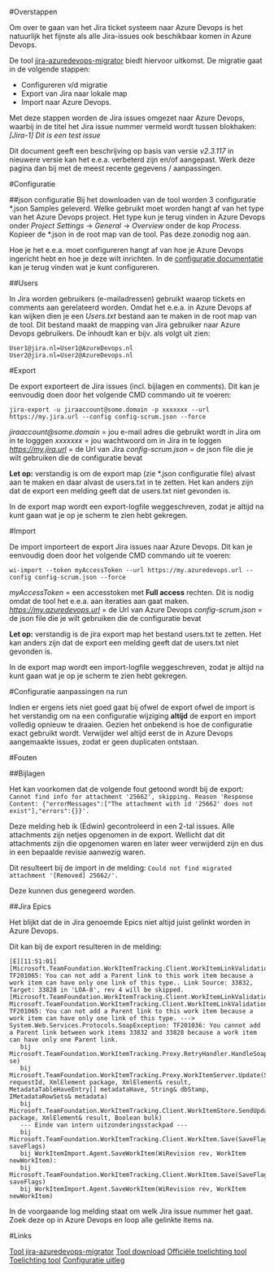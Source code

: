 #Overstappen

Om over te gaan van het Jira ticket systeem naar Azure Devops is het natuurlijk het fijnste als alle Jira-issues ook beschikbaar komen in Azure Devops.

De tool [jira-azuredevops-migrator](https://github.com/solidify/jira-azuredevops-migrator) biedt hiervoor uitkomst.
De migratie gaat in de volgende stappen:
- Configureren v/d migratie
- Export van Jira naar lokale map
- Import naar Azure Devops.

Met deze stappen worden de Jira issues omgezet naar Azure Devops, waarbij in de titel het Jira issue nummer vermeld wordt tussen blokhaken: _[Jira-1] Dit is een test issue_

Dit document geeft een beschrijving op basis van versie _v2.3.117_ in nieuwere versie kan het e.e.a. verbeterd zijn en/of aangepast. Werk deze pagina dan bij met de meest recente gegevens / aanpassingen.

#Configuratie

##json configuratie
Bij het downloaden van de tool worden 3 configuratie *.json Samples geleverd. Welke gebruikt moet worden hangt af van het type van het Azure Devops project. Het type kun je terug vinden in Azure Devops onder _Project Settings_ -> _General_ -> _Overview_ onder de kop _Process_.
Kopieer de *.json in de root map van de tool. Pas deze zonodig nog aan.


Hoe je het e.e.a. moet configureren hangt af van hoe je Azure Devops ingericht hebt en hoe je deze wilt inrichten.
In de [configuratie documentatie](https://github.com/solidify/jira-azuredevops-migrator/blob/master/docs/config.md) kan je terug vinden wat je kunt configureren.

##Users

In Jira worden gebruikers (e-mailadressen) gebruikt waarop tickets en comments aan gerelateerd worden. Omdat het e.e.a. in Azure Devops af kan wijken dien je een _Users.txt_ bestand aan te maken in de root map van de tool. Dit bestand maakt de mapping van Jira gebruiker naar Azure Devops gebruikers. De inhoudt kan er bijv. als volgt uit zien:

```
User1@jira.nl=User1@AzureDevops.nl
User2@jira.nl=User2@AzureDevops.nl
```

#Export

De export exporteert de Jira issues (incl. bijlagen en comments). Dit kan je eenvoudig doen door het volgende CMD commando uit te voeren:

`jira-export -u jiraaccount@some.domain -p xxxxxxx --url https://my.jira.url --config config-scrum.json --force`

_jiraaccount@some.domain_ = jou e-mail adres die gebruikt wordt in Jira om in te logggen
_xxxxxxx_ = jou wachtwoord om in Jira in te loggen
_https://my.jira.url_ = de Url van Jira
_config-scrum.json_ = de json file die je wilt gebruiken die de configuratie bevat

**Let op:** verstandig is om de export map (zie *.json configuratie file) alvast aan te maken en daar alvast de users.txt in te zetten. Het kan anders zijn dat de export een melding geeft dat de users.txt niet gevonden is.

In de export map wordt een export-logfile weggeschreven, zodat je altijd na kunt gaan wat je op je scherm te zien hebt gekregen.

#Import

De import importeert de export Jira issues naar Azure Devops. Dit kan je eenvoudig doen door het volgende CMD commando uit te voeren:

`wi-import --token myAccessToken --url https://my.azuredevops.url --config config-scrum.json --force`

_myAccessToken_ = een accesstoken met **Full access** rechten. Dit is nodig omdat de tool het e.e.a. aan iteraties aan gaat maken.
_https://my.azuredevops.url_ = de Url van Azure Devops
_config-scrum.json_ = de json file die je wilt gebruiken die de configuratie bevat

**Let op:** verstandig is de jira export map het bestand users.txt te zetten. Het kan anders zijn dat de export een melding geeft dat de users.txt niet gevonden is.

In de export map wordt een import-logfile weggeschreven, zodat je altijd na kunt gaan wat je op je scherm te zien hebt gekregen.

#Configuratie aanpassingen na run

Indien er ergens iets niet goed gaat bij ofwel de export ofwel de import is het verstandig om na een configuratie wijziging **altijd** de export en import volledig opnieuw te draaien. Gezien het onbekend is hoe de configuratie exact gebruikt wordt. Verwijder wel altijd eerst de in Azure Devops aangemaakte issues, zodat er geen duplicaten ontstaan.

#Fouten

##Bijlagen

Het kan voorkomen dat de volgende fout getoond wordt bij de export:
`Cannot find info for attachment '25662', skipping. Reason 'Response Content: {"errorMessages":["The attachment with id '25662' does not exist"],"errors":{}}'.`

Deze melding heb ik (Edwin) gecontroleerd in een 2-tal issues. Alle attachments zijn netjes opgenomen in de export.
Wellicht dat dit attachments zijn die opgenomen waren en later weer verwijderd zijn en dus in een bepaalde revisie aanwezig waren.

Dit resulteert bij de import in de melding:
`Could not find migrated attachment '[Removed] 25662/'.`

Deze kunnen dus genegeerd worden.

##Jira Epics

Het blijkt dat de in Jira genoemde Epics niet altijd juist gelinkt worden in Azure Devops.

Dit kan bij de export resulteren in de melding:

```
[E][11:51:01] [Microsoft.TeamFoundation.WorkItemTracking.Client.WorkItemLinkValidationException] TF201065: You can not add a Parent link to this work item because a work item can have only one link of this type.. Link Source: 33832, Target: 33828 in 'LOA-8', rev 4 will be skipped.
[Microsoft.TeamFoundation.WorkItemTracking.Client.WorkItemLinkValidationException] Microsoft.TeamFoundation.WorkItemTracking.Client.WorkItemLinkValidationException: TF201065: You can not add a Parent link to this work item because a work item can have only one link of this type. ---> System.Web.Services.Protocols.SoapException: TF201036: You cannot add a Parent link between work items 33832 and 33828 because a work item can have only one Parent link.
   bij Microsoft.TeamFoundation.WorkItemTracking.Proxy.RetryHandler.HandleSoapException(SoapException se)
   bij Microsoft.TeamFoundation.WorkItemTracking.Proxy.WorkItemServer.Update(String requestId, XmlElement package, XmlElement& result, MetadataTableHaveEntry[] metadataHave, String& dbStamp, IMetadataRowSets& metadata)
   bij Microsoft.TeamFoundation.WorkItemTracking.Client.WorkItemStore.SendUpdatePackage(XmlElement package, XmlElement& result, Boolean bulk)
   --- Einde van intern uitzonderingsstackpad ---
   bij Microsoft.TeamFoundation.WorkItemTracking.Client.WorkItem.Save(SaveFlags saveFlags)
   bij WorkItemImport.Agent.SaveWorkItem(WiRevision rev, WorkItem newWorkItem): 
   bij Microsoft.TeamFoundation.WorkItemTracking.Client.WorkItem.Save(SaveFlags saveFlags)
   bij WorkItemImport.Agent.SaveWorkItem(WiRevision rev, WorkItem newWorkItem)
```

In de voorgaande log melding staat om welk Jira issue nummer het gaat. Zoek deze op in Azure Devops en loop alle gelinkte items na.

#Links

[Tool jira-azuredevops-migrator](https://github.com/solidify/jira-azuredevops-migrator)
[Tool download](https://github.com/solidify/jira-azuredevops-migrator/releases)
[Officiële toelichting tool](https://solidify.se/blog/jira-azure-devops-migration)
[Toelichting tool](https://peterrombouts.nl/2019/08/09/migrating-from-jira-to-azure-devops/)
[Configuratie uitleg](https://github.com/solidify/jira-azuredevops-migrator/blob/master/docs/config.md)
